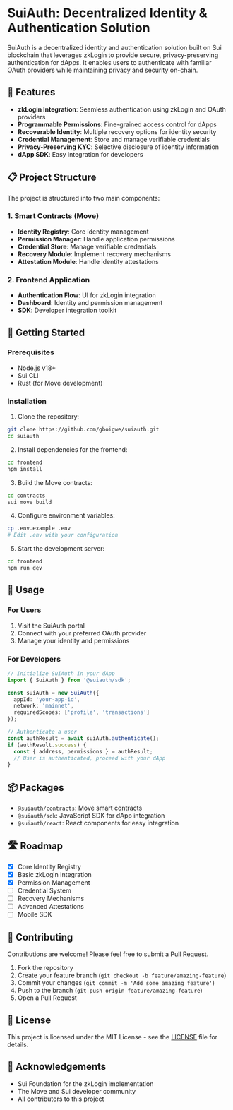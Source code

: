 # SuiAuth: Decentralized Identity & Authentication Solution

SuiAuth is a decentralized identity and authentication solution built on Sui blockchain that leverages zkLogin to provide secure, privacy-preserving authentication for dApps. It enables users to authenticate with familiar OAuth providers while maintaining privacy and security on-chain.

## 🔐 Features

- **zkLogin Integration**: Seamless authentication using zkLogin and OAuth providers
- **Programmable Permissions**: Fine-grained access control for dApps
- **Recoverable Identity**: Multiple recovery options for identity security
- **Credential Management**: Store and manage verifiable credentials
- **Privacy-Preserving KYC**: Selective disclosure of identity information
- **dApp SDK**: Easy integration for developers

## 📋 Project Structure

The project is structured into two main components:

### 1. Smart Contracts (Move)

- **Identity Registry**: Core identity management
- **Permission Manager**: Handle application permissions
- **Credential Store**: Manage verifiable credentials
- **Recovery Module**: Implement recovery mechanisms
- **Attestation Module**: Handle identity attestations

### 2. Frontend Application

- **Authentication Flow**: UI for zkLogin integration
- **Dashboard**: Identity and permission management
- **SDK**: Developer integration toolkit

## 🚀 Getting Started

### Prerequisites

- Node.js v18+
- Sui CLI
- Rust (for Move development)

### Installation

1. Clone the repository:
```bash
git clone https://github.com/gboigwe/suiauth.git
cd suiauth
```

2. Install dependencies for the frontend:
```bash
cd frontend
npm install
```

3. Build the Move contracts:
```bash
cd contracts
sui move build
```

4. Configure environment variables:
```bash
cp .env.example .env
# Edit .env with your configuration
```

5. Start the development server:
```bash
cd frontend
npm run dev
```

## 🔧 Usage

### For Users

1. Visit the SuiAuth portal
2. Connect with your preferred OAuth provider
3. Manage your identity and permissions

### For Developers

```typescript
// Initialize SuiAuth in your dApp
import { SuiAuth } from '@suiauth/sdk';

const suiAuth = new SuiAuth({
  appId: 'your-app-id',
  network: 'mainnet',
  requiredScopes: ['profile', 'transactions']
});

// Authenticate a user
const authResult = await suiAuth.authenticate();
if (authResult.success) {
  const { address, permissions } = authResult;
  // User is authenticated, proceed with your dApp
}
```

## 📦 Packages

- `@suiauth/contracts`: Move smart contracts
- `@suiauth/sdk`: JavaScript SDK for dApp integration
- `@suiauth/react`: React components for easy integration

## 🛣️ Roadmap

- [x] Core Identity Registry
- [x] Basic zkLogin Integration
- [x] Permission Management
- [ ] Credential System
- [ ] Recovery Mechanisms
- [ ] Advanced Attestations
- [ ] Mobile SDK

## 🤝 Contributing

Contributions are welcome! Please feel free to submit a Pull Request.

1. Fork the repository
2. Create your feature branch (`git checkout -b feature/amazing-feature`)
3. Commit your changes (`git commit -m 'Add some amazing feature'`)
4. Push to the branch (`git push origin feature/amazing-feature`)
5. Open a Pull Request

## 📄 License

This project is licensed under the MIT License - see the [LICENSE](LICENSE) file for details.

## 🙏 Acknowledgements

- Sui Foundation for the zkLogin implementation
- The Move and Sui developer community
- All contributors to this project
